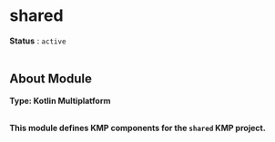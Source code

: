 <h1>shared</h1>
<b>Status</b> : <code>active</code>

<br>
<br>

<h2>About Module</h3>
<b>Type:<b> Kotlin Multiplatform
<br><br>
<p>This module defines KMP components for the <code>shared</code> KMP project.</p>
<br>
